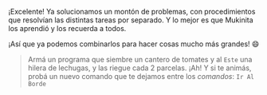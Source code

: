 <gs-attire
  attire-url="https://raw.githubusercontent.com/MumukiProject/mumuki-guia-gobstones-practica-procedimientos-kids/master/assets/attires/config.json">
</gs-attire>
<gs-toolbox
  toolbox-url="https://raw.githubusercontent.com/MumukiProject/mumuki-guia-gobstones-practica-procedimientos-kids/master/assets/toolbox.xml">
</gs-toolbox>

¡Excelente! Ya solucionamos un montón de problemas, con procedimientos que resolvían las distintas tareas por separado. Y lo mejor es que Mukinita los aprendió y los recuerda a todos.

¡Así que ya podemos combinarlos para hacer cosas mucho más grandes! :smile:

> Armá un programa que siembre un cantero de tomates y al `Este` una hilera de lechugas, y las riegue cada 2 parcelas. ¡Ah! Y si te animás, probá un nuevo comando que te dejamos entre los _comandos_: `Ir Al Borde`

